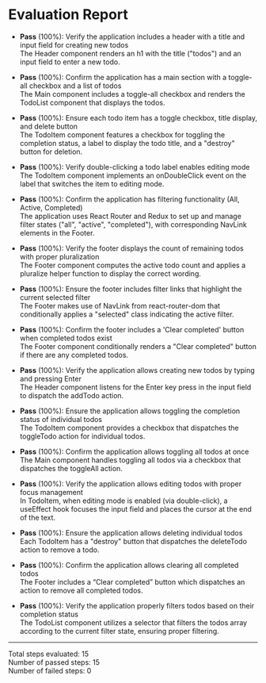 # Evaluation Report

- **Pass** (100%): Verify the application includes a header with a title and input field for creating new todos  
  The Header component renders an h1 with the title ("todos") and an input field to enter a new todo.

- **Pass** (100%): Confirm the application has a main section with a toggle-all checkbox and a list of todos  
  The Main component includes a toggle-all checkbox and renders the TodoList component that displays the todos.

- **Pass** (100%): Ensure each todo item has a toggle checkbox, title display, and delete button  
  The TodoItem component features a checkbox for toggling the completion status, a label to display the todo title, and a "destroy" button for deletion.

- **Pass** (100%): Verify double-clicking a todo label enables editing mode  
  The TodoItem component implements an onDoubleClick event on the label that switches the item to editing mode.

- **Pass** (100%): Confirm the application has filtering functionality (All, Active, Completed)  
  The application uses React Router and Redux to set up and manage filter states ("all", "active", "completed"), with corresponding NavLink elements in the Footer.

- **Pass** (100%): Verify the footer displays the count of remaining todos with proper pluralization  
  The Footer component computes the active todo count and applies a pluralize helper function to display the correct wording.

- **Pass** (100%): Ensure the footer includes filter links that highlight the current selected filter  
  The Footer makes use of NavLink from react-router-dom that conditionally applies a "selected" class indicating the active filter.

- **Pass** (100%): Confirm the footer includes a 'Clear completed' button when completed todos exist  
  The Footer component conditionally renders a "Clear completed" button if there are any completed todos.

- **Pass** (100%): Verify the application allows creating new todos by typing and pressing Enter  
  The Header component listens for the Enter key press in the input field to dispatch the addTodo action.

- **Pass** (100%): Ensure the application allows toggling the completion status of individual todos  
  The TodoItem component provides a checkbox that dispatches the toggleTodo action for individual todos.

- **Pass** (100%): Confirm the application allows toggling all todos at once  
  The Main component handles toggling all todos via a checkbox that dispatches the toggleAll action.

- **Pass** (100%): Verify the application allows editing todos with proper focus management  
  In TodoItem, when editing mode is enabled (via double-click), a useEffect hook focuses the input field and places the cursor at the end of the text.

- **Pass** (100%): Ensure the application allows deleting individual todos  
  Each TodoItem has a "destroy" button that dispatches the deleteTodo action to remove a todo.

- **Pass** (100%): Confirm the application allows clearing all completed todos  
  The Footer includes a “Clear completed” button which dispatches an action to remove all completed todos.

- **Pass** (100%): Verify the application properly filters todos based on their completion status  
  The TodoList component utilizes a selector that filters the todos array according to the current filter state, ensuring proper filtering.

---

Total steps evaluated: 15  
Number of passed steps: 15  
Number of failed steps: 0